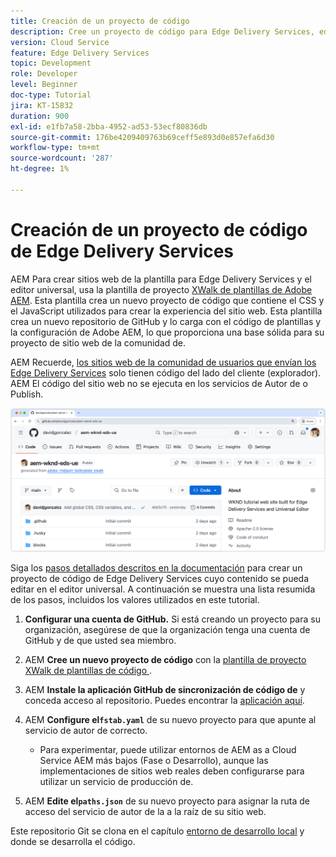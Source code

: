 ```yaml
---
title: Creación de un proyecto de código
description: Cree un proyecto de código para Edge Delivery Services, editable con el editor universal.
version: Cloud Service
feature: Edge Delivery Services
topic: Development
role: Developer
level: Beginner
doc-type: Tutorial
jira: KT-15832
duration: 900
exl-id: e1fb7a58-2bba-4952-ad53-53ecf80836db
source-git-commit: 176be4209409763b69ceff5e893d0e857efa6d30
workflow-type: tm+mt
source-wordcount: '287'
ht-degree: 1%

---
```


# Creación de un proyecto de código de Edge Delivery Services

AEM Para crear sitios web de la plantilla para Edge Delivery Services y el editor universal, usa la plantilla de proyecto [XWalk de plantillas de Adobe AEM](https://github.com/adobe-rnd/aem-boilerplate-xwalk). Esta plantilla crea un nuevo proyecto de código que contiene el CSS y el JavaScript utilizados para crear la experiencia del sitio web. Esta plantilla crea un nuevo repositorio de GitHub y lo carga con el código de plantillas y la configuración de Adobe AEM, lo que proporciona una base sólida para su proyecto de sitio web de la comunidad de.

AEM Recuerde, [los sitios web de la comunidad de usuarios que envían los Edge Delivery Services](https://experienceleague.adobe.com/en/docs/experience-manager-learn/sites/edge-delivery-services/overview) solo tienen código del lado del cliente (explorador). AEM El código del sitio web no se ejecuta en los servicios de Autor de o Publish.

![Nuevo proyecto para Edge Delivery Services](./assets/1-new-project/new-project.png)

Siga los [pasos detallados descritos en la documentación](https://experienceleague.adobe.com/en/docs/experience-manager-cloud-service/content/edge-delivery/wysiwyg-authoring/edge-dev-getting-started#create-github-project) para crear un proyecto de código de Edge Delivery Services cuyo contenido se pueda editar en el editor universal.  A continuación se muestra una lista resumida de los pasos, incluidos los valores utilizados en este tutorial.

1. **Configurar una cuenta de GitHub.** Si está creando un proyecto para su organización, asegúrese de que la organización tenga una cuenta de GitHub y de que usted sea miembro.
2. AEM **Cree un nuevo proyecto de código** con la [plantilla de proyecto XWalk de plantillas de código ](https://github.com/adobe-rnd/aem-boilerplate-xwalk).
3. AEM **Instale la aplicación GitHub de sincronización de código de** y conceda acceso al repositorio. Puedes encontrar la [aplicación aquí](https://github.com/apps/aem-code-sync).
4. AEM **Configure el`fstab.yaml`** de su nuevo proyecto para que apunte al servicio de autor de correcto.

   * Para experimentar, puede utilizar entornos de AEM as a Cloud Service AEM más bajos (Fase o Desarrollo), aunque las implementaciones de sitios web reales deben configurarse para utilizar un servicio de producción de.

5. AEM **Edite el`paths.json`** de su nuevo proyecto para asignar la ruta de acceso del servicio de autor de la a la raíz de su sitio web.

Este repositorio Git se clona en el capítulo [entorno de desarrollo local](https://experienceleague.adobe.com/en/docs/experience-manager-learn/sites/edge-delivery-services/developing/universal-editor/3-local-development-environment) y donde se desarrolla el código.
